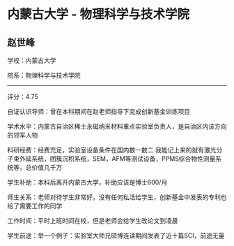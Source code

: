 # 内蒙古大学 - 物理科学与技术学院

## 赵世峰

学校：内蒙古大学

院系：物理科学与技术学院

* * *

评分：4.75

自证认识导师：曾在本科期间在赵老师指导下完成创新基金训练项目

学术水平：内蒙古自治区稀土永磁纳米材料重点实验室负责人，是自治区内该方向的领军人物

科研经费：经费充足，实验室设备条件在国内数一数二 我能记上来的就有激光分子束外延系统，团簇沉积系统，SEM，AFM等测试设备，PPMS综合物性测量系统等，总价值几千万

学生补助：本科后离开内蒙古大学，补助应该是博士600/月

师生关系：老师对待学生非常好，没有任何私活给学生，创新基金中发表的专利也给了需要工作的同学

工作时间：平时上班时间在校，但是老师会给学生改论文到凌晨

学生前途：举一个例子：实验室大师兄硕博连读期间发表了近十篇SCI，前途无量